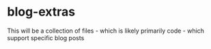 # blog-extras
This will be a collection of files - which is likely primarily code - which support specific blog posts
